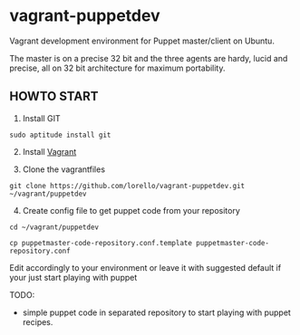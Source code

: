 vagrant-puppetdev
===================

Vagrant development environment for Puppet master/client on Ubuntu. 

The master is on a precise 32 bit and the three agents are hardy, 
lucid and precise, all on 32 bit architecture for maximum portability.

HOWTO START
-----------

1. Install GIT

`sudo aptitude install git`

2. Install [Vagrant](http://vagrantup.com/v1/docs/getting-started/index.html)

3. Clone the vagrantfiles

`git clone https://github.com/lorello/vagrant-puppetdev.git ~/vagrant/puppetdev`

4. Create config file to get puppet code from your repository

`cd ~/vagrant/puppetdev`

`cp puppetmaster-code-repository.conf.template puppetmaster-code-repository.conf`

Edit accordingly to your environment or leave it with suggested default if your just
start playing with puppet

TODO: 

 - simple puppet code in separated repository to start playing
with puppet recipes.




